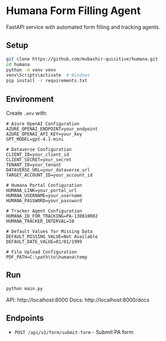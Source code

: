 # Humana Form Filling Agent

FastAPI service with automated form filling and tracking agents.

## Setup

```bash
git clone https://github.com/mubashir-quisitive/humana.git
cd humana
python -m venv venv
venv\Scripts\activate  # Windows
pip install -r requirements.txt
```

## Environment

Create `.env` with:
```env
# Azure OpenAI Configuration
AZURE_OPENAI_ENDPOINT=your_endpoint
AZURE_OPENAI_API_KEY=your_key
GPT_MODEL=gpt-4.1-mini

# Dataverse Configuration
CLIENT_ID=your_client_id
CLIENT_SECRET=your_secret
TENANT_ID=your_tenant
DATAVERSE_URL=your_dataverse_url
TARGET_ACCOUNT_ID=your_account_id

# Humana Portal Configuration
HUMANA_LINK=your_portal_url
HUMANA_USERNAME=your_username
HUMANA_PASSWORD=your_password

# Tracker Agent Configuration
HUMANA_ID_FOR_TRACKING=PA-130810002
HUMANA_TRACKER_INTERVAL=10

# Default Values for Missing Data
DEFAULT_MISSING_VALUE=Not Available
DEFAULT_DATE_VALUE=01/01/1999

# File Upload Configuration
PDF_PATH=C:\path\to\humana\temp
```

## Run

```bash
python main.py
```

API: http://localhost:8000
Docs: http://localhost:8000/docs

## Endpoints

- `POST /api/v1/form/submit-form` - Submit PA form